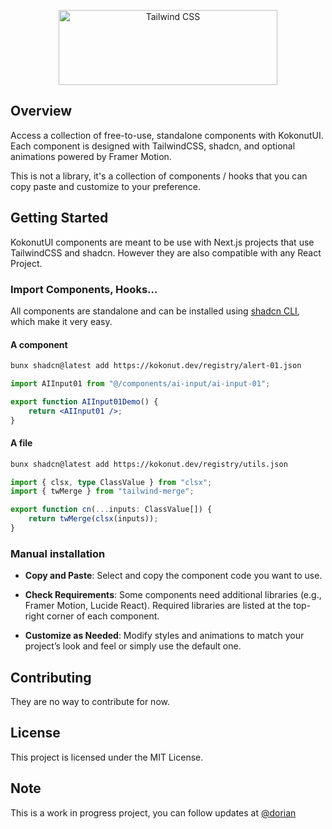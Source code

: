 <p align="center">
  <a href="https://kokonut.dev" target="_blank">
    <picture>
      <source media="(prefers-color-scheme: light)" srcset="https://ferf1mheo22r9ira.public.blob.vercel-storage.com/logo-text-black-5nhu7g0JeNUhIuSzJyMXc11GATRT5V.png">
      <source media="(prefers-color-scheme: dark)" srcset="https://ferf1mheo22r9ira.public.blob.vercel-storage.com/logo-text-white-ny4myAjOAftDwH1fsmwyA265oUcecd.png">
      <img alt="Tailwind CSS" src="https://raw.githubusercontent.com/kokonut-labs/kokonutui/refs/heads/main/public/logo-black.svg" width="350" height="120" style="max-width: 100%;">
    </picture>
  </a>
</p>

## Overview

Access a collection of free-to-use, standalone components with KokonutUI. Each component is designed with TailwindCSS, shadcn, and optional animations powered by Framer Motion.

This is not a library, it's a collection of components / hooks that you can copy paste and customize to your preference.

## Getting Started

KokonutUI components are meant to be use with Next.js projects that use TailwindCSS and shadcn. However they are also compatible with any React Project.

### Import Components, Hooks...

All components are standalone and can be installed using [shadcn CLI](https://ui.shadcn.com/docs/cli), which make it very easy.

#### A component

```bash
bunx shadcn@latest add https://kokonut.dev/registry/alert-01.json
```

```jsx
import AIInput01 from "@/components/ai-input/ai-input-01";

export function AIInput01Demo() {
    return <AIInput01 />;
}
```

#### A file

```bash
bunx shadcn@latest add https://kokonut.dev/registry/utils.json
```

```ts
import { clsx, type ClassValue } from "clsx";
import { twMerge } from "tailwind-merge";

export function cn(...inputs: ClassValue[]) {
    return twMerge(clsx(inputs));
}
```

### Manual installation

-   **Copy and Paste**: Select and copy the component code you want to use.

-   **Check Requirements**: Some components need additional libraries (e.g., Framer Motion, Lucide React). Required libraries are listed at the top-right corner of each component.
-   **Customize as Needed**: Modify styles and animations to match your project’s look and feel or simply use the default one.

## Contributing

They are no way to contribute for now.

## License

This project is licensed under the MIT License.

## Note

This is a work in progress project, you can follow updates at [@dorian](https://x.com/dorian_baffier)
